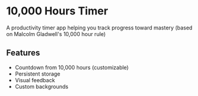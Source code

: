 # 10,000 Hours Timer

A productivity timer app helping you track progress toward mastery (based on Malcolm Gladwell's 10,000 hour rule)

## Features
- Countdown from 10,000 hours (customizable)
- Persistent storage
- Visual feedback
- Custom backgrounds
